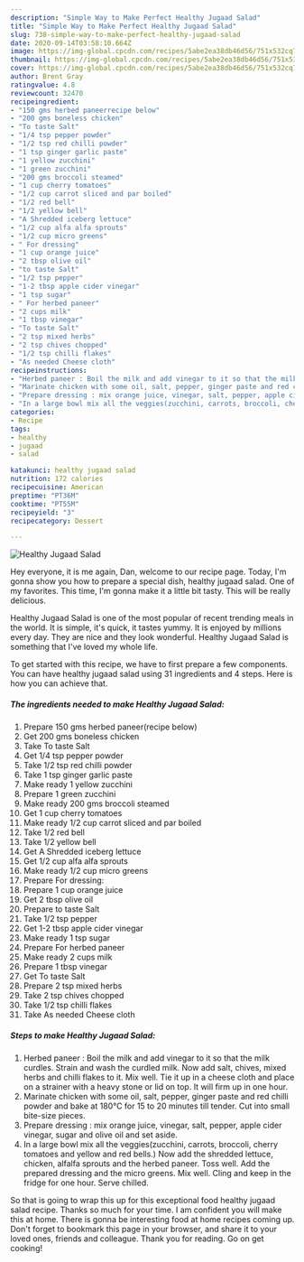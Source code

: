 ```yaml
---
description: "Simple Way to Make Perfect Healthy Jugaad Salad"
title: "Simple Way to Make Perfect Healthy Jugaad Salad"
slug: 738-simple-way-to-make-perfect-healthy-jugaad-salad
date: 2020-09-14T03:58:10.664Z
image: https://img-global.cpcdn.com/recipes/5abe2ea38db46d56/751x532cq70/healthy-jugaad-salad-recipe-main-photo.jpg
thumbnail: https://img-global.cpcdn.com/recipes/5abe2ea38db46d56/751x532cq70/healthy-jugaad-salad-recipe-main-photo.jpg
cover: https://img-global.cpcdn.com/recipes/5abe2ea38db46d56/751x532cq70/healthy-jugaad-salad-recipe-main-photo.jpg
author: Brent Gray
ratingvalue: 4.8
reviewcount: 32470
recipeingredient:
- "150 gms herbed paneerrecipe below"
- "200 gms boneless chicken"
- "To taste Salt"
- "1/4 tsp pepper powder"
- "1/2 tsp red chilli powder"
- "1 tsp ginger garlic paste"
- "1 yellow zucchini"
- "1 green zucchini"
- "200 gms broccoli steamed"
- "1 cup cherry tomatoes"
- "1/2 cup carrot sliced and par boiled"
- "1/2 red bell"
- "1/2 yellow bell"
- "A Shredded iceberg lettuce"
- "1/2 cup alfa alfa sprouts"
- "1/2 cup micro greens"
- " For dressing"
- "1 cup orange juice"
- "2 tbsp olive oil"
- "to taste Salt"
- "1/2 tsp pepper"
- "1-2 tbsp apple cider vinegar"
- "1 tsp sugar"
- " For herbed paneer"
- "2 cups milk"
- "1 tbsp vinegar"
- "To taste Salt"
- "2 tsp mixed herbs"
- "2 tsp chives chopped"
- "1/2 tsp chilli flakes"
- "As needed Cheese cloth"
recipeinstructions:
- "Herbed paneer : Boil the milk and add vinegar to it so that the milk curdles. Strain and wash the curdled milk. Now add salt, chives, mixed herbs and chilli flakes to it. Mix well. Tie it up in a cheese cloth and place on a strainer with a heavy stone or lid on top. It will firm up in one hour."
- "Marinate chicken with some oil, salt, pepper, ginger paste and red chilli powder and bake at 180°C for 15 to 20 minutes till tender. Cut into small bite-size pieces."
- "Prepare dressing : mix orange juice, vinegar, salt, pepper, apple cider vinegar, sugar and olive oil and set aside."
- "In a large bowl mix all the veggies(zucchini, carrots, broccoli, cherry tomatoes and yellow and red bells.) Now add the shredded lettuce, chicken, alfalfa sprouts and the herbed paneer. Toss well. Add the prepared dressing and the micro greens. Mix well. Cling and keep in the fridge for one hour. Serve chilled."
categories:
- Recipe
tags:
- healthy
- jugaad
- salad

katakunci: healthy jugaad salad 
nutrition: 172 calories
recipecuisine: American
preptime: "PT36M"
cooktime: "PT55M"
recipeyield: "3"
recipecategory: Dessert

---
```



![Healthy Jugaad Salad](https://img-global.cpcdn.com/recipes/5abe2ea38db46d56/751x532cq70/healthy-jugaad-salad-recipe-main-photo.jpg)

Hey everyone, it is me again, Dan, welcome to our recipe page. Today, I'm gonna show you how to prepare a special dish, healthy jugaad salad. One of my favorites. This time, I'm gonna make it a little bit tasty. This will be really delicious.



Healthy Jugaad Salad is one of the most popular of recent trending meals in the world. It is simple, it's quick, it tastes yummy. It is enjoyed by millions every day. They are nice and they look wonderful. Healthy Jugaad Salad is something that I've loved my whole life.


To get started with this recipe, we have to first prepare a few components. You can have healthy jugaad salad using 31 ingredients and 4 steps. Here is how you can achieve that.

<!--inarticleads1-->

##### The ingredients needed to make Healthy Jugaad Salad:

1. Prepare 150 gms herbed paneer(recipe below)
1. Get 200 gms boneless chicken
1. Take To taste Salt
1. Get 1/4 tsp pepper powder
1. Take 1/2 tsp red chilli powder
1. Take 1 tsp ginger garlic paste
1. Make ready 1 yellow zucchini
1. Prepare 1 green zucchini
1. Make ready 200 gms broccoli steamed
1. Get 1 cup cherry tomatoes
1. Make ready 1/2 cup carrot sliced and par boiled
1. Take 1/2 red bell
1. Take 1/2 yellow bell
1. Get A Shredded iceberg lettuce
1. Get 1/2 cup alfa alfa sprouts
1. Make ready 1/2 cup micro greens
1. Prepare  For dressing:
1. Prepare 1 cup orange juice
1. Get 2 tbsp olive oil
1. Prepare to taste Salt
1. Take 1/2 tsp pepper
1. Get 1-2 tbsp apple cider vinegar
1. Make ready 1 tsp sugar
1. Prepare  For herbed paneer
1. Make ready 2 cups milk
1. Prepare 1 tbsp vinegar
1. Get To taste Salt
1. Prepare 2 tsp mixed herbs
1. Take 2 tsp chives chopped
1. Take 1/2 tsp chilli flakes
1. Take As needed Cheese cloth




<!--inarticleads2-->

##### Steps to make Healthy Jugaad Salad:

1. Herbed paneer : Boil the milk and add vinegar to it so that the milk curdles. Strain and wash the curdled milk. Now add salt, chives, mixed herbs and chilli flakes to it. Mix well. Tie it up in a cheese cloth and place on a strainer with a heavy stone or lid on top. It will firm up in one hour.
1. Marinate chicken with some oil, salt, pepper, ginger paste and red chilli powder and bake at 180°C for 15 to 20 minutes till tender. Cut into small bite-size pieces.
1. Prepare dressing : mix orange juice, vinegar, salt, pepper, apple cider vinegar, sugar and olive oil and set aside.
1. In a large bowl mix all the veggies(zucchini, carrots, broccoli, cherry tomatoes and yellow and red bells.) Now add the shredded lettuce, chicken, alfalfa sprouts and the herbed paneer. Toss well. Add the prepared dressing and the micro greens. Mix well. Cling and keep in the fridge for one hour. Serve chilled.




So that is going to wrap this up for this exceptional food healthy jugaad salad recipe. Thanks so much for your time. I am confident you will make this at home. There is gonna be interesting food at home recipes coming up. Don't forget to bookmark this page in your browser, and share it to your loved ones, friends and colleague. Thank you for reading. Go on get cooking!
